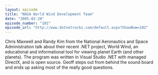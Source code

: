 ```yaml
---
layout: episode
title: "NASA World Wind Development Team"
date: "2005-02-28"
episode_number: "102"
episode_url: "http://www.dotnetrocks.com/default.aspx?ShowNum=102"
---
```


Chris Maxwell and Randy Kim from the National Aeronautics and Space Administration talk about their recent .NET project, World Wind, an educational and informational tool for viewing planet Earth (and other planets). The program was written in Visual Studio .NET with managed DirectX, and is open source.  Geoff steps out from behind the sound board and ends up asking most of the really good questions.
